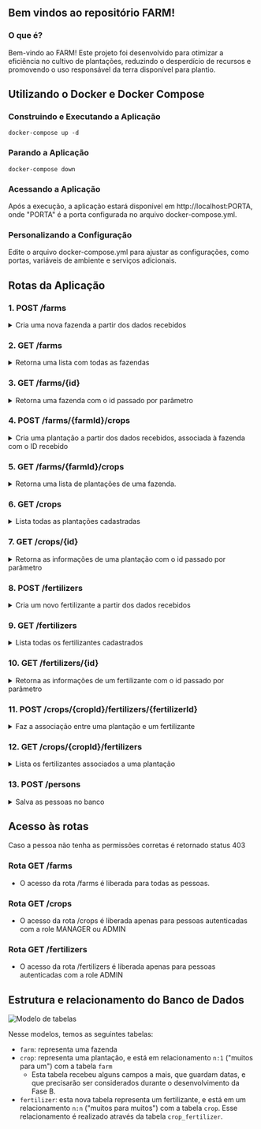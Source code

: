 ## Bem vindos ao repositório FARM!

 ### O que é?
  Bem-vindo ao FARM! Este projeto foi desenvolvido para otimizar a eficiência no cultivo de plantações, reduzindo o desperdício de recursos e promovendo o uso responsável da terra disponível para plantio.

## Utilizando o Docker e Docker Compose

 ### Construindo e Executando a Aplicação

   ```http
  docker-compose up -d
  ```

  ### Parando a Aplicação

   ```http
  docker-compose down
   ```

 ### Acessando a Aplicação

 Após a execução, a aplicação estará disponível em http://localhost:PORTA, onde "PORTA" é a porta configurada no arquivo docker-compose.yml.

 ### Personalizando a Configuração

 Edite o arquivo docker-compose.yml para ajustar as configurações, como portas, variáveis de ambiente e serviços adicionais.




## Rotas da Aplicação


 ### 1. POST /farms

<details>
  <summary> Cria uma nova fazenda a partir dos dados recebidos </summary> </br>


| Parâmetro   | Tipo       |
| :---------- | :--------- |
| `name` | `string` | 
| `size` | `number` | 


  <summary>🔍 Formato/exemplo de requisição e resposta</summary><br />

Exemplo de requisição:
```json
{
  "name": "Fazendinha",
  "size": 5
}
```

Exemplo de resposta:

```json
{
  "id": 1,
  "name": "Fazendinha",
  "size": 5
}
```


</details>



### 2. GET /farms
<details><summary>Retorna uma lista com todas as fazendas
</summary><br />

  <summary>🔍 Formato/exemplo de resposta</summary><br />

Exemplo de resposta:

```json
[
  {
    "id": 1,
    "name": "Fazendinha",
    "size": 5.0
  },
  {
    "id": 2,
    "name": "Fazenda do Júlio",
    "size": 2.5
  }
]
```

</details>

### 3. GET /farms/{id}

<details><summary>Retorna uma fazenda com o id passado por parâmetro
</summary><br />

<summary>🔍 Formato/exemplo de resposta</summary><br />

Exemplo de resposta para a rota `/farms/3` (supondo que exista uma fazenda com `id = 3`):

```json
{
  "id": 3,
  "name": "My Cabbages!",
  "size": 3.49
}
```

 - Caso não exista uma fazenda com esse `id`, a rota retorna o status HTTP 404 com a
      mensagem `Fazenda não encontrada!` no corpo da resposta.
</details>

 ### 4. POST /farms/{farmId}/crops

<details>
  <summary> Cria uma plantação a partir dos dados recebidos, associada à fazenda com o ID recebido </summary> </br>


| Parâmetro   | Tipo       |
| :---------- | :--------- |
| `name` | `string` | 
| `plantedArea` | `number` | 


  <summary>🔍 Formato/exemplo de requisição e resposta</summary><br />
  Exemplo de requisição na rota `/farms/1/crops` (supondo que exista uma fazenda com `id = 1`): 

```json
{
  "name": "Couve-flor",
  "plantedArea": 5.43
}
```

Exemplo de resposta:

```json
{
  "id": 1,
  "name": "Couve-flor",
  "plantedArea": 5.43,
  "farmId": 1
}
```
- Note que o `id` da resposta se refere à plantação, e que o da fazenda está em `farmId`.
- Caso não exista uma fazenda com o `id` passado, a rota retorna o status HTTP 404 com a
      mensagem `Fazenda não encontrada!` no corpo da resposta.


</details>

### 5. GET /farms/{farmId}/crops

<details><summary>Retorna uma lista de plantações de uma fazenda.
</summary><br />

<summary>🔍 Formato/exemplo de resposta</summary><br />

Exemplo de resposta para a rota `/farms/1/crops` (supondo que exista uma fazenda com `id = 1`):

```json
[
  {
    "id": 1,
    "name": "Couve-flor",
    "plantedArea": 5.43,
    "farmId": 1
  },
  {
    "id": 2,
    "name": "Alface",
    "plantedArea": 21.3,
    "farmId": 1
  }
]
```

 - Caso não exista uma fazenda com esse `id`, a rota retorna o status HTTP 404 com a
      mensagem `Fazenda não encontrada!` no corpo da resposta.
</details>

### 6. GET /crops

<details><summary>Lista todas as plantações cadastradas
</summary><br />

<summary>🔍 Formato/exemplo de resposta</summary><br />


```json
[
  {
    "id": 1,
    "name": "Couve-flor",
    "plantedArea": 5.43,
    "farmId": 1
  },
  {
    "id": 2,
    "name": "Alface",
    "plantedArea": 21.3,
    "farmId": 1
  },
  {
    "id": 3,
    "name": "Tomate",
    "plantedArea": 1.9,
    "farmId": 2
  }
]
```

</details>

### 7. GET /crops/{id}

<details><summary>Retorna as informações de uma plantação com o id passado por parâmetro
</summary><br />

<summary>🔍 Formato/exemplo de resposta</summary><br />


Exemplo de resposta para a rota `/crops/3` (supondo que exista uma plantação com `id = 3`:

```json
{
  "id": 3,
  "name": "Tomate",
  "plantedArea": 1.9,
  "farmId": 2
}
```

- Caso não exista uma plantação com o `id` passado, a rota deve retornar o status HTTP 404 com a
      mensagem `Plantação não encontrada!` no corpo da resposta.

</details>

 ### 8. POST /fertilizers

<details>
  <summary> Cria um novo fertilizante a partir dos dados recebidos </summary> </br>


| Parâmetro   | Tipo       |
| :---------- | :--------- |
| `name` | `string` | 
| `brand` | `string` | 
| `composition` | `string` | 



  <summary>🔍 Formato/exemplo de requisição e resposta</summary><br />

Exemplo de requisição:
```json
{
  "name": "Compostagem",
  "brand": "Feita em casa",
  "composition": "Restos de alimentos"
}
```

Exemplo de resposta:

```json
{
  "id": 1,
  "name": "Compostagem",
  "brand": "Feita em casa",
  "composition": "Restos de alimentos"
}
```


</details>

### 9. GET /fertilizers

<details><summary>Lista todas os fertilizantes cadastrados
</summary><br />

<summary>🔍 Formato/exemplo de resposta</summary><br />

```json
[
  {
    "id": 1,
    "name": "Compostagem",
    "brand": "Feita em casa",
    "composition": "Restos de alimentos"
  },
  {
    "id": 2,
    "name": "Húmus",
    "brand": "Feito pelas minhocas",
    "composition": "Muitos nutrientes"
  },
  {
    "id": 3,
    "name": "Adubo",
    "brand": "Feito pelas vaquinhas",
    "composition": "Esterco"
  }
]
```

</details>

### 10. GET /fertilizers/{id}

<details><summary>Retorna as informações de um fertilizante com o id passado por parâmetro
</summary><br />

<summary>🔍 Formato/exemplo de resposta</summary><br />

```json
{
  "id": 3,
  "name": "Adubo",
  "brand": "Feito pelas vaquinhas",
  "composition": "Esterco"
}
```
 - caso não exista um fertilizante com o `id` passado, a rota deve retornar o status HTTP 404 com a
      mensagem `Fertilizante não encontrado!` no corpo da resposta.

</details>

### 11. POST /crops/{cropId}/fertilizers/{fertilizerId}

<details><summary>Faz a associação entre uma plantação e um fertilizante
</summary><br />

- Recebe tanto o `id` da plantação quanto o `id` do fertilizante pelo caminho da rota
- Caso não exista uma plantação com o `id` recebido, a rota deve retornar o status HTTP 404 com a mensagem `Plantação não encontrada!` no corpo da resposta.
- Caso não exista um fertilizante com o `id` recebido, a rota deve retornar o status HTTP 404 com a mensagem `Fertilizante não encontrado!` no corpo da resposta.

<summary>🔍 Formato/exemplo de requisição e resposta</summary><br />

Exemplo de resposta para a rota `/crops/1/fertilizers/2` (supondo que exista uma plantação com `id = 1` e um fertilizante com `id = 2`):

```text
Fertilizante e plantação associados com sucesso!
```

</details>

### 12. GET /crops/{cropId}/fertilizers

<details>
  <summary>Lista os fertilizantes associados a uma plantação</summary><br />

  <summary>🔍 Formato/exemplo de resposta</summary><br />

Exemplo de resposta para a rota `/crops/2/fertilizers` (supondo que exista uma plantação com `id = 2`):

```json
[
  {
    "id": 2,
    "name": "Húmus",
    "brand": "Feito pelas minhocas",
    "composition": "Muitos nutrientes"
  },
  {
    "id": 3,
    "name": "Adubo",
    "brand": "Feito pelas vaquinhas",
    "composition": "Esterco"
  }
]
```
- caso não exista uma plantação com o `id` recebido, a rota deve retornar o status HTTP 404 com a mensagem `Plantação não encontrada!` no corpo da resposta.

</details>

### 13. POST /persons

<details>
  <summary>Salva as pessoas no banco</summary><br />

| Parâmetro   | Tipo       |
| :---------- | :--------- |
| `username` | `string` | 
| `password` | `string` | 
| `role` | `string` | 

  <summary>🔍 Formato/exemplo de requisição e resposta</summary><br />

Exemplo de requisição na rota POST `/persons`:

```json
{
  "username": "zerocool",
  "password": "senhasecreta",
  "role": "ADMIN"
}
```

Exemplo de resposta:

```json
{
  "id": 1,
  "username": "zerocool",
  "role": "ADMIN"
}
```

</details>


## Acesso às rotas
Caso a pessoa não tenha as permissões corretas é retornado status 403<br />

### Rota GET /farms
 - O acesso da rota /farms é liberada para todas as pessoas.<br />

### Rota GET /crops
 - O acesso da rota /crops é liberada apenas para pessoas autenticadas com a role MANAGER ou ADMIN<br />

### Rota GET /fertilizers
 - O acesso da rota /fertilizers é liberada apenas para pessoas autenticadas com a role ADMIN<br />


## Estrutura e relacionamento do Banco de Dados

![Modelo de tabelas](images/agrix-tabelas-fase-b.png)

Nesse modelos, temos as seguintes tabelas:
- `farm`: representa uma fazenda
- `crop`: representa uma plantação, e está em relacionamento `n:1` ("muitos para um") com a tabela `farm`
  - Esta tabela recebeu alguns campos a mais, que guardam datas, e que precisarão ser considerados durante o desenvolvimento da Fase B.
- `fertilizer`: esta nova tabela representa um fertilizante, e está em um relacionamento `n:n` ("muitos para muitos") com a tabela `crop`. Esse relacionamento é realizado através da tabela `crop_fertilizer`.



